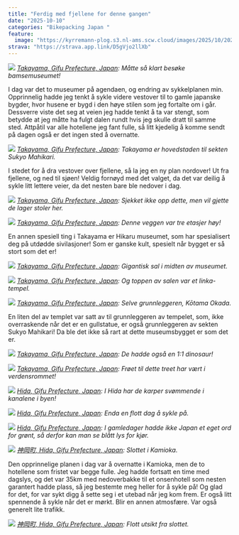 ```yaml
---
title: "Ferdig med fjellene for denne gangen"
date: "2025-10-10"
categories: "Bikepacking Japan "
feature:
  image: "https://kyrremann-plog.s3.nl-ams.scw.cloud/images/2025/10/20251009_102953.jpg"
strava: "https://strava.app.link/D5gVjo2llXb"
---
```



![](https://kyrremann-plog.s3.nl-ams.scw.cloud/images/2025/10/20251009_102953.jpg)
*[Takayama, Gifu Prefecture, Japan](https://www.google.com/maps/place/36.1347437,137.2388072997222): Måtte så klart besøke bamsemuseumet!*

I dag var det to museumer på agendaen, og endring av sykkelplanen min. Opprinnelig hadde jeg tenkt å sykle videre vestover til to gamle japanske bygder, hvor husene er bygd i den høye stilen som jeg fortalte om i går. Dessverre viste det seg at veien jeg hadde tenkt å ta var stengt, som betydde at jeg måtte ha fulgt dalen rundt hvis jeg skulle dratt til samme sted. Attpåtil var alle hotellene jeg fant fulle, så litt kjedelig å komme sendt på dagen også er det ingen sted å overnatte.


![](https://kyrremann-plog.s3.nl-ams.scw.cloud/images/2025/10/20251009_105701.jpg)
*[Takayama, Gifu Prefecture, Japan](https://www.google.com/maps/place/36.134956799722225,137.2364544): Takayama er hovedstaden til sekten Sukyo Mahikari.*

I stedet for å dra vestover over fjellene, så la jeg en ny plan nordover! Ut fra fjellene, og ned til sjøen! Veldig fornøyd med det valget, da det var deilig å sykle litt lettere veier, da det nesten bare ble nedover i dag.


![](https://kyrremann-plog.s3.nl-ams.scw.cloud/images/2025/10/20251009_105905.jpg)
*[Takayama, Gifu Prefecture, Japan](https://www.google.com/maps/place/36.137199699722224,137.23832489999998): Sjekket ikke opp dette, men vil gjette de lager stoler her.*


![](https://kyrremann-plog.s3.nl-ams.scw.cloud/images/2025/10/20251009_111653.jpg)
*[Takayama, Gifu Prefecture, Japan](https://www.google.com/maps/place/36.15615079972222,137.23393739999997): Denne veggen var tre etasjer høy!*

En annen spesiell ting i Takayama er Hikaru museumet, som har spesialisert deg på utdødde sivilasjoner! Som er ganske kult, spesielt når bygget er så stort som det er!


![](https://kyrremann-plog.s3.nl-ams.scw.cloud/images/2025/10/20251009_112340.jpg)
*[Takayama, Gifu Prefecture, Japan](https://www.google.com/maps/place/36.1495444,137.23758189999998): Gigantisk sal i midten av museumet.*


![](https://kyrremann-plog.s3.nl-ams.scw.cloud/images/2025/10/20251009_114857.jpg)
*[Takayama, Gifu Prefecture, Japan](https://www.google.com/maps/place/36.1486322,137.2336147997222): Og toppen av salen var et linka-tempel.*


![](https://kyrremann-plog.s3.nl-ams.scw.cloud/images/2025/10/20251009_115912.jpg)
*[Takayama, Gifu Prefecture, Japan](https://www.google.com/maps/place/36.1486322,137.2336147997222): Selve grunnleggeren, Kōtama Okada.*

En liten del av templet var satt av til grunnleggeren av tempelet, som, ikke overraskende når det er en gullstatue, er også grunnleggeren av sekten Sukyo Mahikari! Da ble det ikke så rart at dette museumsbygget er som det er.


![](https://kyrremann-plog.s3.nl-ams.scw.cloud/images/2025/10/20251009_122346.jpg)
*[Takayama, Gifu Prefecture, Japan](https://www.google.com/maps/place/36.15629119972222,137.2333312): De hadde også en 1:1 dinosaur!*


![](https://kyrremann-plog.s3.nl-ams.scw.cloud/images/2025/10/20251009_123851.jpg)
*[Takayama, Gifu Prefecture, Japan](https://www.google.com/maps/place/36.15508799972222,137.2331392): Frøet til dette treet har vært i verdensrommet!*


![](https://kyrremann-plog.s3.nl-ams.scw.cloud/images/2025/10/20251009_140400.jpg)
*[Hida, Gifu Prefecture, Japan](https://www.google.com/maps/place/36.2340346,137.1892287): I Hida har de karper svømmende i kanalene i byen!*


![](https://kyrremann-plog.s3.nl-ams.scw.cloud/images/2025/10/20251009_144041.jpg)
*[Hida, Gifu Prefecture, Japan](https://www.google.com/maps/place/36.26208499972222,137.20356229972222): Enda en flott dag å sykle på.*


![](https://kyrremann-plog.s3.nl-ams.scw.cloud/images/2025/10/20251009_152344(0).jpg)
*[Hida, Gifu Prefecture, Japan](https://www.google.com/maps/place/36.30662629972222,137.27176009972223): I gamledager hadde ikke Japan et eget ord for grønt, så derfor kan man se blått lys for kjør.*


![](https://kyrremann-plog.s3.nl-ams.scw.cloud/images/2025/10/20251009_154434.jpg)
*[神岡町, Hida, Gifu Prefecture, Japan](https://www.google.com/maps/place/36.3296506,137.30249399972223): Slottet i Kamioka.*

Den opprinnelige planen i dag var å overnatte i Kamioka, men de to hotellene som fristet var begge fulle. Jeg hadde fortsatt en time med dagslys, og det var 35km med nedoverbakke til et onsenhotell som nesten garantert hadde plass, så jeg bestemte meg heller for å sykle på! Og glad for det, for var sykt digg å sette seg i et utebad når jeg kom frem. Er også litt spennende å sykle når det er mørkt. Blir en annen atmosfære. Var også generelt lite trafikk.


![](https://kyrremann-plog.s3.nl-ams.scw.cloud/images/2025/10/20251009_155244.jpg)
*[神岡町, Hida, Gifu Prefecture, Japan](https://www.google.com/maps/place/36.32992959972223,137.3021696): Flott utsikt fra slottet.*